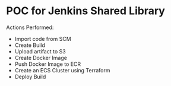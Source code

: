 # POC for Jenkins Shared Library

Actions Performed: 
- Import code from SCM
- Create Build
- Upload artifact to S3
- Create Docker Image
- Push Docker Image to ECR
- Create an ECS Cluster using Terraform 
- Deploy Build

